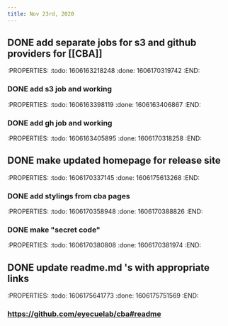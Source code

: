 ```yaml
---
title: Nov 23rd, 2020
---
```


## DONE add separate jobs for s3 and github providers for [[CBA]]
:PROPERTIES:
:todo: 1606163218248
:done: 1606170319742
:END:
### DONE add s3 job and working
:PROPERTIES:
:todo: 1606163398119
:done: 1606163406867
:END:
### DONE add gh job and working
:PROPERTIES:
:todo: 1606163405895
:done: 1606170318258
:END:
## DONE make updated homepage for  release site
:PROPERTIES:
:todo: 1606170337145
:done: 1606175613268
:END:
### DONE add stylings from cba pages
:PROPERTIES:
:todo: 1606170358948
:done: 1606170388826
:END:
### DONE make "secret code"
:PROPERTIES:
:todo: 1606170380808
:done: 1606170381974
:END:
## DONE update readme.md 's with appropriate links
:PROPERTIES:
:todo: 1606175641773
:done: 1606175751569
:END:
### https://github.com/eyecuelab/cba#readme
###
